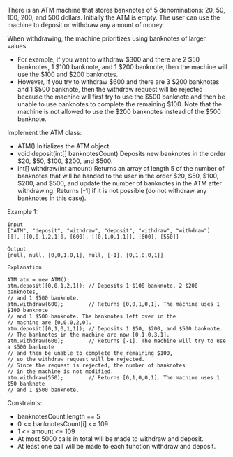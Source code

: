 There is an ATM machine that stores banknotes of 5 denominations: 20, 50, 100, 200, and 500 dollars. Initially the ATM
is empty. The user can use the machine to deposit or withdraw any amount of money.

When withdrawing, the machine prioritizes using banknotes of larger values.

- For example, if you want to withdraw $300 and there are 2 $50 banknotes, 1 $100 banknote, and 1 $200 banknote, then
  the machine will use the $100 and $200 banknotes.
- However, if you try to withdraw $600 and there are 3 $200 banknotes and 1 $500 banknote, then the withdraw request
  will be rejected because the machine will first try to use the $500 banknote and then be unable to use banknotes to
  complete the remaining $100. Note that the machine is not allowed to use the $200 banknotes instead of the $500
  banknote.

Implement the ATM class:

- ATM() Initializes the ATM object.
- void deposit(int[] banknotesCount) Deposits new banknotes in the order $20, $50, $100, $200, and $500.
- int[] withdraw(int amount) Returns an array of length 5 of the number of banknotes that will be handed to the user in
  the order $20, $50, $100, $200, and $500, and update the number of banknotes in the ATM after withdrawing.
  Returns [-1] if it is not possible (do not withdraw any banknotes in this case).

Example 1:

```
Input
["ATM", "deposit", "withdraw", "deposit", "withdraw", "withdraw"]
[[], [[0,0,1,2,1]], [600], [[0,1,0,1,1]], [600], [550]]

Output
[null, null, [0,0,1,0,1], null, [-1], [0,1,0,0,1]]

Explanation

ATM atm = new ATM();
atm.deposit([0,0,1,2,1]); // Deposits 1 $100 banknote, 2 $200 banknotes,
// and 1 $500 banknote.
atm.withdraw(600);        // Returns [0,0,1,0,1]. The machine uses 1 $100 banknote
// and 1 $500 banknote. The banknotes left over in the
// machine are [0,0,0,2,0].
atm.deposit([0,1,0,1,1]); // Deposits 1 $50, $200, and $500 banknote.
// The banknotes in the machine are now [0,1,0,3,1].
atm.withdraw(600);        // Returns [-1]. The machine will try to use a $500 banknote
// and then be unable to complete the remaining $100,
// so the withdraw request will be rejected.
// Since the request is rejected, the number of banknotes
// in the machine is not modified.
atm.withdraw(550);        // Returns [0,1,0,0,1]. The machine uses 1 $50 banknote
// and 1 $500 banknote.
```

Constraints:

- banknotesCount.length == 5
- 0 <= banknotesCount[i] <= 109
- 1 <= amount <= 109
- At most 5000 calls in total will be made to withdraw and deposit.
- At least one call will be made to each function withdraw and deposit.